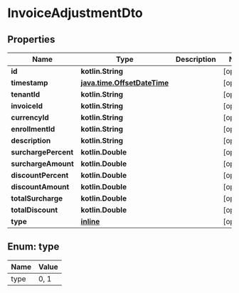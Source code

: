 
# InvoiceAdjustmentDto

## Properties
| Name | Type | Description | Notes |
| ------------ | ------------- | ------------- | ------------- |
| **id** | **kotlin.String** |  |  [optional] |
| **timestamp** | [**java.time.OffsetDateTime**](java.time.OffsetDateTime.md) |  |  [optional] |
| **tenantId** | **kotlin.String** |  |  [optional] |
| **invoiceId** | **kotlin.String** |  |  [optional] |
| **currencyId** | **kotlin.String** |  |  [optional] |
| **enrollmentId** | **kotlin.String** |  |  [optional] |
| **description** | **kotlin.String** |  |  [optional] |
| **surchargePercent** | **kotlin.Double** |  |  [optional] |
| **surchargeAmount** | **kotlin.Double** |  |  [optional] |
| **discountPercent** | **kotlin.Double** |  |  [optional] |
| **discountAmount** | **kotlin.Double** |  |  [optional] |
| **totalSurcharge** | **kotlin.Double** |  |  [optional] |
| **totalDiscount** | **kotlin.Double** |  |  [optional] |
| **type** | [**inline**](#Type) |  |  [optional] |


<a id="Type"></a>
## Enum: type
| Name | Value |
| ---- | ----- |
| type | 0, 1 |



